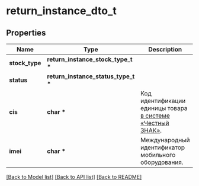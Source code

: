 # return_instance_dto_t

## Properties
Name | Type | Description | Notes
------------ | ------------- | ------------- | -------------
**stock_type** | **return_instance_stock_type_t \*** |  | [optional] 
**status** | **return_instance_status_type_t \*** |  | [optional] 
**cis** | **char \*** | Код идентификации единицы товара [в системе «Честный ЗНАК»](https://честныйзнак.рф/). | [optional] 
**imei** | **char \*** | Международный идентификатор мобильного оборудования. | [optional] 

[[Back to Model list]](../README.md#documentation-for-models) [[Back to API list]](../README.md#documentation-for-api-endpoints) [[Back to README]](../README.md)



